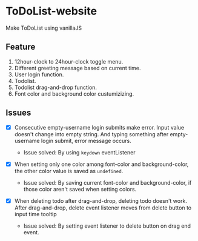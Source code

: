 # ToDoList-website

Make ToDoList using vanillaJS

## Feature

1. 12hour-clock to 24hour-clock toggle menu.
2. Different greeting message based on current time.
3. User login function.
4. Todolist.
5. Todolist drag-and-drop function.
6. Font color and background color custumizizing.
   <br>

## Issues

- [x] Consecutive empty-username login submits make error. Input value doesn't change into empty string. And typing something after empty-username login submit, error message occurs.<br>

  - Issue solved: By using `keydown` eventListener

- [x] When setting only one color among font-color and background-color, the other color value is saved as `undefined`.<br>

  - Issue solved: By saving current font-color and background-color, if those color aren't saved when setting colors.

- [x] When deleting todo after drag-and-drop, deleting todo doesn't work. After drag-and-drop, delete event listener moves from delete button to input time tooltip<br>

  - Issue solved: By setting event listener to delete button on drag end event.
